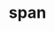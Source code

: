 ---
category: 4-letters
denotation: null
name: span
reference_link: https://www.etymonline.com/word/span
root_language: null
root_name: null
title: span
type: free
word_sums:
- respelling: span
  sum: 'Span + '
---